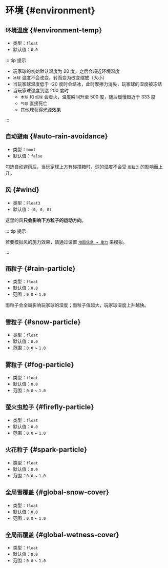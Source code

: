 # 环境 {#environment}

## `环境温度` {#environment-temp}

- 类型：`float`
- 默认值：`0.0`

::: tip 提示

- 玩家球的初始默认温度为 20 度，之后会趋近环境温度
- `冰球` 温度不会改变，转而变为改变缩放（大小）
- 当玩家球温度低于 -20 度时会结冰，此时摩擦力消失，玩家球的湿度被冻结
- 当玩家球温度到达 200 度时
  - `木球` 和 `纸球` 会着火，温度瞬间升至 500 度，随后缓慢趋近于 333 度
  - `气球` 直接死亡
  - 其他球获得光源效果

:::

## `自动避雨` {#auto-rain-avoidance}

- 类型：`bool`
- 默认值：`false`

勾选自动避雨后，当玩家球上方有碰撞箱时，球的湿度不会受 [`雨粒子`](#雨粒子) 的影响而上升。

## `风` {#wind}

- 类型：`Float3`
- 默认值：`(0, 0, 0)`

这里的风**只会影响下方粒子的运动方向**。

::: tip 提示

若要模拟风的施力效果，请通过设置 [`地图信息 → 重力`](../../start/release#重力) 来模拟。

:::

## `雨粒子` {#rain-particle}

- 类型：`float`
- 默认值：`0.0`
- 范围：`0.0` ~ `1.0`

雨粒子会全局影响玩家球的湿度；雨粒子值越大，玩家球湿度上升越快。

## `雪粒子` {#snow-particle}

- 类型：`float`
- 默认值：`0.0`
- 范围：`0.0` ~ `1.0`

## `雾粒子` {#fog-particle}

- 类型：`float`
- 默认值：`0.0`
- 范围：`0.0` ~ `1.0`

## `萤火虫粒子` {#firefly-particle}

- 类型：`float`
- 默认值：`0.0`
- 范围：`0.0` ~ `1.0`

## `火花粒子` {#spark-particle}

- 类型：`float`
- 默认值：`0.0`
- 范围：`0.0` ~ `1.0`

## `全局雪覆盖` {#global-snow-cover}

- 类型：`float`
- 默认值：`0.0`
- 范围：`0.0` ~ `1.0`

## `全局雨覆盖` {#global-wetness-cover}

- 类型：`float`
- 默认值：`0.0`
- 范围：`0.0` ~ `1.0`
